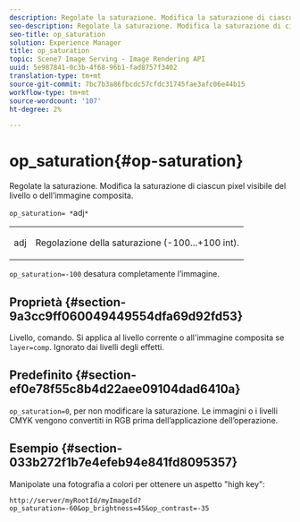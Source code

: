 ```yaml
---
description: Regolate la saturazione. Modifica la saturazione di ciascun pixel visibile del livello o dell’immagine composita.
seo-description: Regolate la saturazione. Modifica la saturazione di ciascun pixel visibile del livello o dell’immagine composita.
seo-title: op_saturation
solution: Experience Manager
title: op_saturation
topic: Scene7 Image Serving - Image Rendering API
uuid: 5e987841-0c3b-4f68-96b1-fad8757f3402
translation-type: tm+mt
source-git-commit: 7bc7b3a86fbcdc57cfdc31745fae3afc06e44b15
workflow-type: tm+mt
source-wordcount: '107'
ht-degree: 2%

---
```



# op_saturation{#op-saturation}

Regolate la saturazione. Modifica la saturazione di ciascun pixel visibile del livello o dell’immagine composita.

`op_saturation= *`adj`*`

<table id="simpletable_5F118A28FE674B06A16F6F19C56B4594"> 
 <tr class="strow"> 
  <td class="stentry"> <p><span class="varname"> adj</span> </p> </td> 
  <td class="stentry"> <p>Regolazione della saturazione (-100...+100 int). </p></td> 
 </tr> 
</table>

`op_saturation=-100` desatura completamente l’immagine.

## Proprietà {#section-9a3cc9ff060049449554dfa69d92fd53}

Livello, comando. Si applica al livello corrente o all&#39;immagine composita se `layer=comp`. Ignorato dai livelli degli effetti.

## Predefinito {#section-ef0e78f55c8b4d22aee09104dad6410a}

`op_saturation=0`, per non modificare la saturazione. Le immagini o i livelli CMYK vengono convertiti in RGB prima dell’applicazione dell’operazione.

## Esempio {#section-033b272f1b7e4efeb94e841fd8095357}

Manipolate una fotografia a colori per ottenere un aspetto &quot;high key&quot;:

`http://server/myRootId/myImageId?op_saturation=-60&op_brightness=45&op_contrast=-35`
